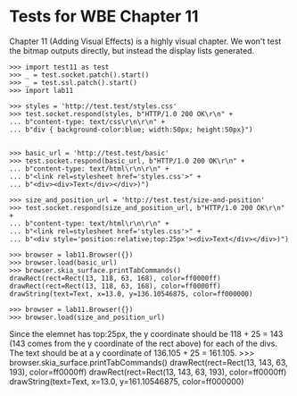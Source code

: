 Tests for WBE Chapter 11
========================

Chapter 11 (Adding Visual Effects) is a highly visual chapter. We won't
test the bitmap outputs directly, but instead the display lists generated.

    >>> import test11 as test
    >>> _ = test.socket.patch().start()
    >>> _ = test.ssl.patch().start()
    >>> import lab11

    >>> styles = 'http://test.test/styles.css'
    >>> test.socket.respond(styles, b"HTTP/1.0 200 OK\r\n" +
    ... b"content-type: text/css\r\n\r\n" +
    ... b"div { background-color:blue; width:50px; height:50px}")


    >>> basic_url = 'http://test.test/basic'
    >>> test.socket.respond(basic_url, b"HTTP/1.0 200 OK\r\n" +
    ... b"content-type: text/html\r\n\r\n" +
    ... b"<link rel=stylesheet href='styles.css'>" +
    ... b"<div><div>Text</div></div>)")

    >>> size_and_position_url = 'http://test.test/size-and-position'
    >>> test.socket.respond(size_and_position_url, b"HTTP/1.0 200 OK\r\n" +
    ... b"content-type: text/html\r\n\r\n" +
    ... b"<link rel=stylesheet href='styles.css'>" +
    ... b"<div style='position:relative;top:25px'><div>Text</div></div>)")

    >>> browser = lab11.Browser({})
    >>> browser.load(basic_url)
    >>> browser.skia_surface.printTabCommands()
    drawRect(rect=Rect(13, 118, 63, 168), color=ff0000ff)
    drawRect(rect=Rect(13, 118, 63, 168), color=ff0000ff)
    drawString(text=Text, x=13.0, y=136.10546875, color=ff000000)

    >>> browser = lab11.Browser({})
    >>> browser.load(size_and_position_url)

Since the elemnet has top:25px, the y coordinate should be 118 + 25 = 143
(143 comes from the y coordinate of the rect above) for each of the divs. The
text should be at a y coordinate of 136.105 + 25 = 161.105.
    >>> browser.skia_surface.printTabCommands()
    drawRect(rect=Rect(13, 143, 63, 193), color=ff0000ff)
    drawRect(rect=Rect(13, 143, 63, 193), color=ff0000ff)
    drawString(text=Text, x=13.0, y=161.10546875, color=ff000000)